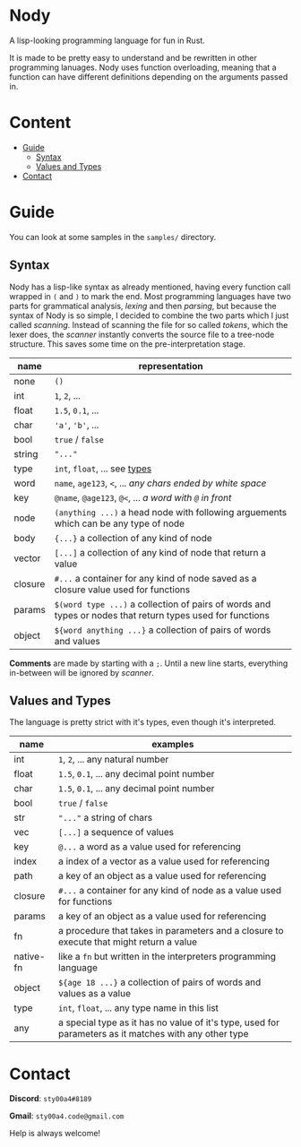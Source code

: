 # Nody
A lisp-looking programming language for fun in Rust.

It is made to be pretty easy to understand and be rewritten in other programming lanuages.
Nody uses function overloading, meaning that a function can have different definitions depending on the arguments passed in.

# Content
- [Guide](#guide)
    - [Syntax](#syntax)
    - [Values and Types](#values-and-types)
- [Contact](#contact)

# Guide

You can look at some samples in the `samples/` directory.

## Syntax

Nody has a lisp-like syntax as already mentioned, having every function call wrapped in `(` and `)` to mark the end. Most programming languages have two parts for grammatical analysis, *lexing* and then *parsing*, but because the syntax of Nody is so simple, I decided to combine the two parts which I just called *scanning*. Instead of scanning the file for so called *tokens*, which the lexer does, the *scanner* instantly converts the source file to a tree-node structure. This saves some time on the pre-interpretation stage.

| name    | representation
|---------|---------------
| none    | `()`
| int     | `1`, `2`, ...
| float   | `1.5`, `0.1`, ...
| char    | `'a'`, `'b'`, ...
| bool    | `true` / `false`
| string  | `"..."`
| type    | `int`, `float`, ... see [types](#types)
| word    | `name`, `age123`, `<`, ... *any chars ended by white space*
| key     | `@name`, `@age123`, `@<`, ... *a word with `@` in front*
| node    | `(anything ...)` a head node with following arguements which can be any type of node
| body    | `{...}` a collection of any kind of node
| vector  | `[...]` a collection of any kind of node that return a value
| closure | `#...` a container for any kind of node saved as a closure value used for functions
| params  | `$(word type ...)` a collection of pairs of words and types or nodes that return types used for functions
| object  | `${word anything ...}` a collection of pairs of words and values

**Comments** are made by starting with a `;`. Until a new line starts, everything in-between will be ignored by *scanner*.

## Values and Types

The language is pretty strict with it's types, even though it's interpreted.

| name      | examples
|-----------|----------
| int       | `1`, `2`, ... any natural number
| float     | `1.5`, `0.1`, ... any decimal point number
| char      | `1.5`, `0.1`, ... any decimal point number
| bool      | `true` / `false`
| str       | `"..."` a string of chars
| vec       | `[...]` a sequence of values
| key       | `@...` a word as a value used for referencing
| index     | a index of a vector as a value used for referencing
| path      | a key of an object as a value used for referencing
| closure   | `#...` a container for any kind of node as a value used for functions
| params    | a key of an object as a value used for referencing
| fn        | a procedure that takes in parameters and a closure to execute that might return a value
| native-fn | like a `fn` but written in the interpreters programming language
| object    | `${age 18 ...}` a collection of pairs of words and values as a value
| type      | `int`, `float`, ... any type name in this list
| any       | a special type as it has no value of it's type, used for parameters as it matches with any other type

# Contact

**Discord**: `sty00a4#8189`

**Gmail**: `sty00a4.code@gmail.com`

Help is always welcome!
